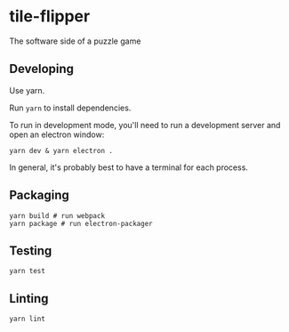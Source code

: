 # tile-flipper

The software side of a puzzle game

## Developing

Use yarn.

Run `yarn` to install dependencies.

To run in development mode, you'll need to run a development server and open an electron window:

```
yarn dev & yarn electron .
```

In general, it's probably best to have a terminal for each process.

## Packaging

```
yarn build # run webpack
yarn package # run electron-packager
```

## Testing

```
yarn test
```

## Linting

```
yarn lint
```
